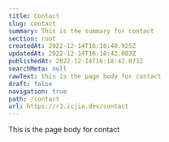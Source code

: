 ```yaml
---
title: Contact
slug: contact
summary: This is the summary for contact
section: root
createdAt: 2022-12-14T16:18:40.925Z
updatedAt: 2022-12-14T16:18:42.083Z
publishedAt: 2022-12-14T16:18:42.073Z
searchMeta: null
rawText: this is the page body for contact
draft: false
navigation: true
path: /contact
url: https://r3.icjia.dev/contact
---
```


This is the page body for contact
